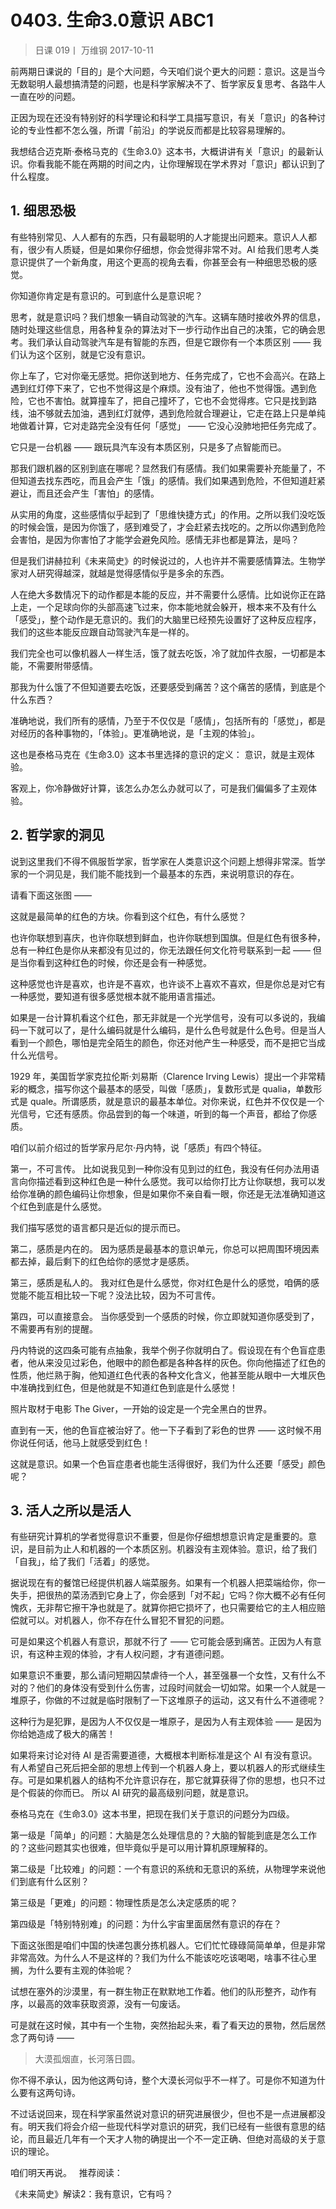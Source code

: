 # 0403. 生命3.0意识 ABC1
> 日课 019丨
万维钢
2017-10-11

前两期日课说的「目的」是个大问题，今天咱们说个更大的问题：意识。这是当今无数聪明人最想搞清楚的问题，也是科学家解决不了、哲学家反复思考、各路牛人一直在吵的问题。

正因为现在还没有特别好的科学理论和科学工具描写意识，有关「意识」的各种讨论的专业性都不怎么强，所谓「前沿」的学说反而都是比较容易理解的。

我想结合迈克斯·泰格马克的《生命3.0》这本书，大概讲讲有关「意识」的最新认识。你看我能不能在两期的时间之内，让你理解现在学术界对「意识」都认识到了什么程度。 

## 1. 细思恐极

有些特别常见、人人都有的东西，只有最聪明的人才能提出问题来。意识人人都有，很少有人质疑，但是如果你仔细想，你会觉得非常不对。AI 给我们思考人类意识提供了一个新角度，用这个更高的视角去看，你甚至会有一种细思恐极的感觉。

你知道你肯定是有意识的。可到底什么是意识呢？

思考，就是意识吗？我们想象一辆自动驾驶的汽车。这辆车随时接收外界的信息，随时处理这些信息，用各种复杂的算法对下一步行动作出自己的决策，它的确会思考。我们承认自动驾驶汽车是有智能的东西，但是它跟你有一个本质区别 —— 我们认为这个区别，就是它没有意识。

你上车了，它对你毫无感觉。把你送到地方、任务完成了，它也不会高兴。在路上遇到红灯停下来了，它也不觉得这是个麻烦。没有油了，他也不觉得饿。遇到危险，它也不害怕。就算撞车了，把自己撞坏了，它也不会觉得疼。它只是找到路线，油不够就去加油，遇到红灯就停，遇到危险就合理避让，它走在路上只是单纯地做着计算，它对走路完全没有任何「感觉」 —— 它没心没肺地把任务完成了。

它只是一台机器 —— 跟玩具汽车没有本质区别，只是多了点智能而已。

那我们跟机器的区别到底在哪呢？显然我们有感情。我们如果需要补充能量了，不但知道去找东西吃，而且会产生「饿」的感情。我们如果遇到危险，不但知道赶紧避让，而且还会产生「害怕」的感情。

从实用的角度，这些感情似乎起到了「思维快捷方式」的作用。之所以我们没吃饭的时候会饿，是因为你饿了，感到难受了，才会赶紧去找吃的。之所以你遇到危险会害怕，是因为你害怕了才能学会避免风险。感情无非也都是算法，是吗？

但是我们讲赫拉利《未来简史》的时候说过的，人也许并不需要感情算法。生物学家对人研究得越深，就越是觉得感情似乎是多余的东西。

人在绝大多数情况下的动作都是本能的反应，并不需要什么感情。比如说你正在路上走，一个足球向你的头部高速飞过来，你本能地就会躲开，根本来不及有什么「感受」，整个动作是无意识的。我们的大脑里已经预先设置好了这种反应程序，我们的这些本能反应跟自动驾驶汽车是一样的。

我们完全也可以像机器人一样生活，饿了就去吃饭，冷了就加件衣服，一切都是本能，不需要附带感情。

那我为什么饿了不但知道要去吃饭，还要感受到痛苦？这个痛苦的感情，到底是个什么东西？

准确地说，我们所有的感情，乃至于不仅仅是「感情」，包括所有的「感觉」，都是对经历的各种事物的，「体验」。更准确地说，是「主观的体验」。

这也是泰格马克在《生命3.0》这本书里选择的意识的定义： 意识，就是主观体验。

客观上，你冷静做好计算，该怎么办怎么办就可以了，可是我们偏偏多了主观体验。 

## 2. 哲学家的洞见

说到这里我们不得不佩服哲学家，哲学家在人类意识这个问题上想得非常深。哲学家的一个洞见是，我们能不能找到一个最基本的东西，来说明意识的存在。

请看下面这张图 ——  

这就是最简单的红色的方块。你看到这个红色，有什么感觉？

也许你联想到喜庆，也许你联想到鲜血，也许你联想到国旗。但是红色有很多种，总有一种红色是你从来都没有见过的，你无法跟任何文化符号联系到一起 —— 但是当你看到这种红色的时候，你还是会有一种感觉。

这种感觉也许是喜欢，也许是不喜欢，也许谈不上喜欢不喜欢，但是你总是对它有一种感觉，要知道有很多感觉根本就不能用语言描述。

如果是一台计算机看这个红色，那无非就是一个光学信号，没有可以多说的，我编码一下就可以了，是什么编码就是什么编码，是什么色号就是什么色号。但是当人看到一个颜色，哪怕是完全陌生的颜色，你还对他产生一种感受，而不是把它当成什么光信号。

1929 年，美国哲学家克拉伦斯·刘易斯（Clarence Irving Lewis）提出一个非常精彩的概念，描写你这个最基本的感受，叫做「感质」，复数形式是 qualia，单数形式是 quale。所谓感质，就是意识的最基本单位。对你来说，红色并不仅仅是一个光信号，它还有感质。你品尝到的每一个味道，听到的每一个声音，都给了你感质。

咱们以前介绍过的哲学家丹尼尔·丹内特，说「感质」有四个特征。

第一，不可言传。 比如说我见到一种你没有见到过的红色，我没有任何办法用语言向你描述看到这种红色是一种什么感觉。我可以给你打比方让你联想，我可以发给你准确的颜色编码让你想象，但是如果你不亲自看一眼，你还是无法准确知道这个红色到底是什么感觉。

我们描写感觉的语言都只是近似的提示而已。

第二，感质是内在的。 因为感质是最基本的意识单元，你总可以把周围环境因素都去掉，最后剩下的红色给你的感觉才是感质。

第三，感质是私人的。 我对红色是什么感觉，你对红色是什么的感觉，咱俩的感觉能不能互相比较一下呢？没法比较，因为不可言传。

第四，可以直接意会。 当你感受到一个感质的时候，你立即就知道你感受到了，不需要再有别的提醒。

丹内特说的这四条可能有点抽象，我举个例子你就明白了。假设现在有个色盲症患者，他从来没见过彩色，他眼中的颜色都是各种各样的灰色。你向他描述了红色的性质，他烂熟于胸，他知道红色代表的各种文化含义，他甚至能从眼中一大堆灰色中准确找到红色，但是他就是不知道红色到底是什么感觉！ 

照片取材于电影 The Giver，一开始的设定是一个完全黑白的世界。

直到有一天，他的色盲症被治好了。他一下子看到了彩色的世界 —— 这时候不用你说任何话，他马上就感受到红色！

这就是意识。如果一个色盲症患者也能生活得很好，我们为什么还要「感受」颜色呢？

## 3. 活人之所以是活人

有些研究计算机的学者觉得意识不重要，但是你仔细想想意识肯定是重要的。意识，是目前为止人和机器的一个本质区别。机器没有主观体验。意识，给了我们「自我」，给了我们「活着」的感觉。

据说现在有的餐馆已经提供机器人端菜服务。如果有一个机器人把菜端给你，你一失手，把很热的菜汤洒到它身上了，你会感到「对不起」它吗？你大概不必有任何愧疚，无非帮它擦干净也就是了。就算你把它损坏了，也只需要给它的主人相应赔偿就可以。对机器人，你不存在什么冒犯不冒犯的问题。

可是如果这个机器人有意识，那就不行了 —— 它可能会感到痛苦。正因为人有意识，有这种主观的体验，才有人权问题，才有道德问题。

如果意识不重要，那么请问短期囚禁虐待一个人，甚至强暴一个女性，又有什么不对的？他们的身体没有受到什么伤害，过段时间就会一切如常。如果一个人就是一堆原子，你做的不过就是临时限制了一下这堆原子的运动，这又有什么不道德呢？

这种行为是犯罪，是因为人不仅仅是一堆原子，是因为人有主观体验 —— 是因为你给她造成了极大的痛苦！

如果将来讨论对待 AI 是否需要道德，大概根本判断标准是这个 AI 有没有意识。有人希望自己死后把全部的思想上传到一个机器人身上，要以机器人的形式继续生存。可是如果机器人的结构不允许意识存在，那它就算获得了你的思想，也只不过是个假装的你而已。 所以 AI 研究的最高级别问题，就是意识。

泰格马克在《生命3.0》这本书里，把现在我们关于意识的问题分为四级。

第一级是「简单」的问题：大脑是怎么处理信息的？大脑的智能到底是怎么工作的？这些问题其实也很难，但毕竟似乎是可以用计算机原理解释的。

第二级是「比较难」的问题：一个有意识的系统和无意识的系统，从物理学来说他们到底有什么区别？

第三级是「更难」的问题：物理性质是怎么决定感质的呢？

第四级是「特别特别难」的问题：为什么宇宙里面居然有意识的存在？

下面这张图是咱们中国的快递包裹分拣机器人。它们忙忙碌碌简简单单，但是非常非常高效。为什么人不是这样的？我们为什么不能该吃吃该喝喝，啥事不往心里搁，为什么要有主观的体验呢？ 

试想在塞外的沙漠里，有一群生物正在默默地工作着。他们的队形整齐，动作有序，以最高的效率获取资源，没有一句废话。

可是就在这时候，其中有一个生物，突然抬起头来，看了看天边的景物，然后居然念了两句诗 —— 

> 大漠孤烟直，长河落日圆。

你不得不承认，因为他这两句诗，整个大漠长河似乎不一样了。可是你不知道为什么要有这两句诗。

不过话说回来，现在科学家虽然说对意识的研究进展很少，但也不是一点进展都没有。明天我们将会介绍一些现代科学对意识的研究，我们已经有一些很有意思的结论，而且最近几年有一个天才人物的确提出一个不一定正确、但绝对高级的关于意识的理论。

咱们明天再说。
 
推荐阅读：

《未来简史》解读2：我有意识，它有吗？
